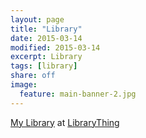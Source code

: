 ```yaml
---
layout: page
title: "Library"
date: 2015-03-14
modified: 2015-03-14
excerpt: Library
tags: [library]
share: off
image:
  feature: main-banner-2.jpg
---
```


<div id="wdaefd78ba8aa7626f2f08fe6e67020e6"></div><script type="text/javascript" charset="UTF-8" src="https://www.librarything.com/widget_get.php?userid=meagan.and.caleb&theID=wdaefd78ba8aa7626f2f08fe6e67020e6"></script><noscript><a href="http://www.librarything.com/profile/meagan.and.caleb">My Library</a> at <a href="http://www.librarything.com">LibraryThing</a></noscript>
